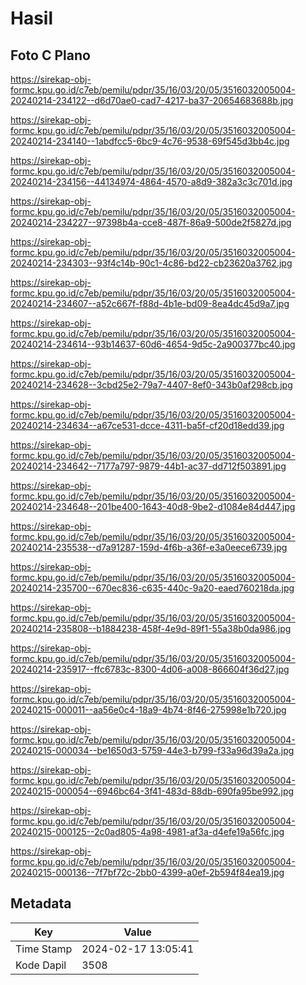 # Hasil

## Foto C Plano

https://sirekap-obj-formc.kpu.go.id/c7eb/pemilu/pdpr/35/16/03/20/05/3516032005004-20240214-234122--d6d70ae0-cad7-4217-ba37-20654683688b.jpg

https://sirekap-obj-formc.kpu.go.id/c7eb/pemilu/pdpr/35/16/03/20/05/3516032005004-20240214-234140--1abdfcc5-6bc9-4c76-9538-69f545d3bb4c.jpg

https://sirekap-obj-formc.kpu.go.id/c7eb/pemilu/pdpr/35/16/03/20/05/3516032005004-20240214-234156--44134974-4864-4570-a8d9-382a3c3c701d.jpg

https://sirekap-obj-formc.kpu.go.id/c7eb/pemilu/pdpr/35/16/03/20/05/3516032005004-20240214-234227--97398b4a-cce8-487f-86a9-500de2f5827d.jpg

https://sirekap-obj-formc.kpu.go.id/c7eb/pemilu/pdpr/35/16/03/20/05/3516032005004-20240214-234303--93f4c14b-90c1-4c86-bd22-cb23620a3762.jpg

https://sirekap-obj-formc.kpu.go.id/c7eb/pemilu/pdpr/35/16/03/20/05/3516032005004-20240214-234607--a52c667f-f88d-4b1e-bd09-8ea4dc45d9a7.jpg

https://sirekap-obj-formc.kpu.go.id/c7eb/pemilu/pdpr/35/16/03/20/05/3516032005004-20240214-234614--93b14637-60d6-4654-9d5c-2a900377bc40.jpg

https://sirekap-obj-formc.kpu.go.id/c7eb/pemilu/pdpr/35/16/03/20/05/3516032005004-20240214-234628--3cbd25e2-79a7-4407-8ef0-343b0af298cb.jpg

https://sirekap-obj-formc.kpu.go.id/c7eb/pemilu/pdpr/35/16/03/20/05/3516032005004-20240214-234634--a67ce531-dcce-4311-ba5f-cf20d18edd39.jpg

https://sirekap-obj-formc.kpu.go.id/c7eb/pemilu/pdpr/35/16/03/20/05/3516032005004-20240214-234642--7177a797-9879-44b1-ac37-dd712f503891.jpg

https://sirekap-obj-formc.kpu.go.id/c7eb/pemilu/pdpr/35/16/03/20/05/3516032005004-20240214-234648--201be400-1643-40d8-9be2-d1084e84d447.jpg

https://sirekap-obj-formc.kpu.go.id/c7eb/pemilu/pdpr/35/16/03/20/05/3516032005004-20240214-235538--d7a91287-159d-4f6b-a36f-e3a0eece6739.jpg

https://sirekap-obj-formc.kpu.go.id/c7eb/pemilu/pdpr/35/16/03/20/05/3516032005004-20240214-235700--670ec836-c635-440c-9a20-eaed760218da.jpg

https://sirekap-obj-formc.kpu.go.id/c7eb/pemilu/pdpr/35/16/03/20/05/3516032005004-20240214-235808--b1884238-458f-4e9d-89f1-55a38b0da986.jpg

https://sirekap-obj-formc.kpu.go.id/c7eb/pemilu/pdpr/35/16/03/20/05/3516032005004-20240214-235917--ffc6783c-8300-4d06-a008-866604f36d27.jpg

https://sirekap-obj-formc.kpu.go.id/c7eb/pemilu/pdpr/35/16/03/20/05/3516032005004-20240215-000011--aa56e0c4-18a9-4b74-8f46-275998e1b720.jpg

https://sirekap-obj-formc.kpu.go.id/c7eb/pemilu/pdpr/35/16/03/20/05/3516032005004-20240215-000034--be1650d3-5759-44e3-b799-f33a96d39a2a.jpg

https://sirekap-obj-formc.kpu.go.id/c7eb/pemilu/pdpr/35/16/03/20/05/3516032005004-20240215-000054--6946bc64-3f41-483d-88db-690fa95be992.jpg

https://sirekap-obj-formc.kpu.go.id/c7eb/pemilu/pdpr/35/16/03/20/05/3516032005004-20240215-000125--2c0ad805-4a98-4981-af3a-d4efe19a56fc.jpg

https://sirekap-obj-formc.kpu.go.id/c7eb/pemilu/pdpr/35/16/03/20/05/3516032005004-20240215-000136--7f7bf72c-2bb0-4399-a0ef-2b594f84ea19.jpg


## Metadata

| Key        | Value               |
| ---------- | ------------------- |
| Time Stamp | 2024-02-17 13:05:41 |
| Kode Dapil | 3508                |



